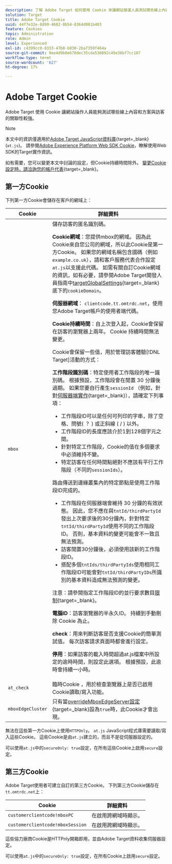 ```yaml
---
description: 了解 Adobe Target 如何使用 Cookie 來讓網站營運人員測試哪些線上內容和優惠方案與訪客的關聯性較強。
solution: Target
title: Adobe Target Cookie
uuid: 44f7e32e-8d99-4682-8b54-8364d001b403
feature: Cookies
topic: Administration
role: Admin
level: Experienced
exl-id: c4399cc0-8333-47b8-b830-2ba7359f464a
source-git-commit: 9ee4d9b0e670dec35cda530892c49e36bf7cc107
workflow-type: tm+mt
source-wordcount: '627'
ht-degree: 17%

---
```


# Adobe Target Cookie

Adobe Target 使用 Cookie 讓網站操作人員能夠測試哪些線上內容和方案與訪客的關聯性較強。

>[!NOTE]
>
>本文中的資訊僅適用於[Adobe Target JavaScript資料庫](https://experienceleague.adobe.com/docs/target-dev/developer/client-side/at-js-implementation/functions-overview/targetglobalsettings.html?lang=zh-Hant){target=_blank} (`at.js`)。 請參閱[Adobe Experience Platform Web SDK Cookie](web-sdk.md)，瞭解使用Web SDK的Target實作資訊。
>
>如有需要，您可以變更本文中討論的設定，但Cookie持續時間除外。 [變更Cookie設定時，請洽詢您的帳戶代表](https://experienceleague.adobe.com/docs/target/using/cmp-resources-and-contact-information.html?lang=zh-Hant){target=_blank}。

## 第一方Cookie

下列第一方Cookie會儲存在客戶的網域上：

| Cookie | 詳細資料 |
| --- | --- |
| `mbox` | 儲存訪客的匿名識別碼。<P>**Cookie網域**：您提供mbox的網域。 因為此Cookie來自您公司的網域，所以此Cookie是第一方Cookie。 如果您的網域名稱包含國碼（例如`example.co.uk`），請和客戶服務代表合作設定`at.js`以支援此代碼。 如需有關自訂Cookie網域的資訊，如有必要，請參閱Adobe Target開發人員指南中[targetGlobalSettings](https://experienceleague.adobe.com/docs/target-dev/developer/client-side/at-js-implementation/functions-overview/targetglobalsettings.html?lang=zh-Hant){target=_blank}底下的`cookieDomain`。<P>**伺服器網域**： `clientcode.tt.omtrdc.net`，使用您Adobe Target帳戶的使用者端代碼。<P>**Cookie持續時間**：自上次登入起，Cookie會保留在訪客的瀏覽器上兩年。 Cookie 持續時間無法變更。<P>Cookie會保留一些值，用於管理訪客體驗[!DNL Target]活動的方式：<P>**工作階段識別碼**：特定使用者工作階段的唯一識別碼。 根據預設，工作階段會在閒置 30 分鐘後過期。 如果您要自行產生`sessionId` （例如，針對[伺服器端實作](https://experienceleague.adobe.com/docs/target-dev/developer/server-side/server-side-overview.html?lang=zh-Hant){target=_blank}），請確定下列事項：<ul><li>工作階段ID可以是任何可列印的字串，除了空格、問號( ？ ) 或正斜線 ( / ) 以外。</li><li>工作階段ID的長度應該介於1到128個字元之間。</li><li>針對特定工作階段，Cookie的值在多個要求中必須維持不變。</li><li>特定訪客在任何時間點絕對不應該有平行工作階段（不同的`sessionIds`）。</li></ul>路由傳送到邊緣叢集內的特定節點是使用工作階段ID完成的。<ul><li>工作階段在伺服器端會維持 30 分鐘的有效狀態。 因此，您不應在與`tntId/thirdPartyId`發出上次要求後的30分鐘內，針對特定`tntId/thirdPartyId`使用不同的工作階段ID。 否則，基本資料的變更可能會不一致且無法預測。</li><li>訪客閒置30分鐘後，必須使用該新的工作階段ID。</li><li>搭配多個`tntIds/thirdPartyIds`使用相同工作階段ID可能會對`tntId/thirdPartyIDs`所識別的基本資料造成無法預測的變更。</li></ul>注意：請參閱指定工作階段ID的並行要求數目[限制](https://experienceleague.adobe.com/docs/target/using/troubleshoot/target-limits.html?lang=zh-Hant#content-delivery){target=_blank}。<P>**電腦ID**：訪客瀏覽器的半永久ID。 持續到手動刪除 Cookie 為止。<P>**check**：用來判斷訪客是否支援Cookie的簡單測試值。 每次訪客請求頁面時都會進行設定。<P>**停用**：如果訪客的載入時間超過at.js檔案中所設定的逾時時間，則設定此選項。 根據預設，此逾時會持續一小時。 |
| `at_check` | 臨時Cookie ，用於檢查瀏覽器上是否已啟用Cookie讀取/寫入功能。 |
| `mboxEdgeCluster` | 只有當[overrideMboxEdgeServer設定](https://experienceleague.adobe.com/docs/target-dev/developer/client-side/at-js-implementation/functions-overview/targetglobalsettings.html?lang=zh-Hant){target=_blank}設為`true`時，此Cookie才會出現。 |

無法在這些第一方Cookie上使用`HTTPOnly`。 `at.js` JavaScript程式庫需要讀取/寫入這些Cookie。 這些Cookie是由`at.js`建立的，而且不是從伺服器設定的。

可以使用`at.js`中的`secureOnly: true`設定，在所有這些Cookie上啟用`secure`設定。

## 第三方Cookie

Adobe Target使用者可建立自訂的第三方Cookie。 下列第三方Cookie儲存在`tt.omtrdc.net`上：

| Cookie | 詳細資料 |
| --- | --- |
| `customerclientcode!mboxPC` | 在啟用跨網域時顯示。 |
| `customerclientcode!mboxSession` | 在啟用跨網域時顯示。 |

這些協力廠商Cookie是HTTPnly開箱即用，並由Adobe Target資料收集伺服器設定。

可以使用`at.js`中的`secureOnly: true`設定，在所有Cookie上啟用`secure`設定。
